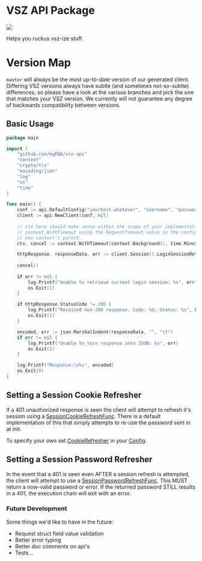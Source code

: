 # VSZ API Package

[![](https://img.shields.io/badge/godoc-reference-5272B4.svg?style=flat-square)](https://godoc.org/github.com/myENA/vsz-api)

Helps you ruckus vsz-ize stuff.

# Version Map

`master` will always be the most up-to-date version of our generated client.  Differing VSZ versions always have subtle
(and sometimes not-so-subtle) differences, so please have a look at the various branches and pick the one that matches
your VSZ version.  We currently will not guarantee any degree of backwards compatibility between versions.

## Basic Usage

```go
package main

import (
	"github.com/myENA/vsz-api"
	"context"
	"crypto/tls"
	"encoding/json"
	"log"
	"os"
	"time"
)

func main() {
	conf := api.DefaultConfig("yourhost.whatever", "username", "password")
	client := api.NewClient(conf, nil)
	
	// ctx here should make sense within the scope of your implementation.  Each request is given a new 
	// context.WithTimeout using the RequestTimeout value in the config.  The context you provide is used as this 
	// new context's parent.
	ctx, cancel := context.WithTimeout(context.Background(), time.Minute)

	httpResponse, responseData, err := client.Session().LoginSessionRetrieveGet(ctx)
	
	cancel()
	 
	if err != nil {
		log.Printf("Unable to retrieve current login session: %s", err)
		os.Exit(1)
	}

	if httpResponse.StatusCode != 200 {
		log.Printf("Received non-200 response. Code: %d; Status: %s", httpResponse.StatusCode, httpResponse.Status)
		os.Exit(1)
	}

	encoded, err := json.MarshalIndent(responseData, "", "\t")
	if err != nil {
		log.Printf("Unable to turn response into JSON: %s", err)
		os.Exit(1)
	}

	log.Printf("Response:\n%s", encoded)
	os.Exit(0)
}
```

## Setting a Session Cookie Refresher

If a 401 unauthorized response is seen the client will attempt to refresh it's session using a 
[SessionCookieRefreshFunc](./client.go#L28).  There is a default implementation of this that simply attempts to re-use
the password sent in at init.

To specify your own set [CookieRefresher](./client.go#L70) in your [Config](./client.go#L60).

## Setting a Session Password Refresher

In the event that a 401 is seen even AFTER a session refresh is attempted, the client will attempt to use a
[SessionPasswordRefreshFunc](./client.go#L54).  This MUST return a now-valid password or error.  If the returned
password STILL results in a 401, the execution chain will exit with an error.


### Future Development
Some things we'd like to have in the future:

- Request struct field value validation
- Better error typing
- Better doc comments on api's
- Tests... 